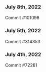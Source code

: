 ### July 8th, 2022

Commit #101098

### July 5th, 2022

Commit #314353


### July 4th, 2022

Commit #72281
